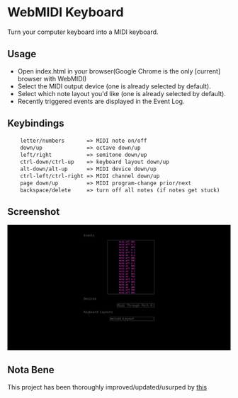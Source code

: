 # WebMIDI Keyboard
Turn your computer keyboard into a MIDI keyboard.

## Usage
* Open index.html in your browser(Google Chrome is the only [current] browser with WebMIDI)
* Select the MIDI output device (one is already selected by default).
* Select which note layout you'd like (one is already selected by default).
* Recently triggered events are displayed in the Event Log.

## Keybindings
```
    letter/numbers       => MIDI note on/off
    down/up              => octave down/up
    left/right           => semitone down/up
    ctrl-down/ctrl-up    => keyboard layout down/up
    alt-down/alt-up      => MIDI device down/up
    ctrl-left/ctrl-right => MIDI channel down/up
    page down/up         => MIDI program-change prior/next
    backspace/delete     => turn off all notes (if notes get stuck)
```
## Screenshot
![screenshot](screenshot.png)


## Nota Bene
This project has been thoroughly improved/updated/usurped by [this](https://github.com/stygian-phrygian/jank-keyboard)
